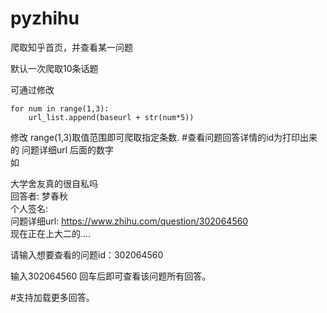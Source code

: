 # pyzhihu
爬取知乎首页，并查看某一问题

默认一次爬取10条话题  

可通过修改

    for num in range(1,3):
        url_list.append(baseurl + str(num*5))
        
修改 range(1,3)取值范围即可爬取指定条数.
#查看问题回答详情的id为打印出来的 问题详细url 后面的数字  
如

大学舍友真的很自私吗  
回答者: 梦春秋  
个人签名:   
问题详细url:  https://www.zhihu.com/question/302064560  
现在正在上大二的....

请输入想要查看的问题id：302064560


输入302064560 回车后即可查看该问题所有回答。


#支持加载更多回答。

